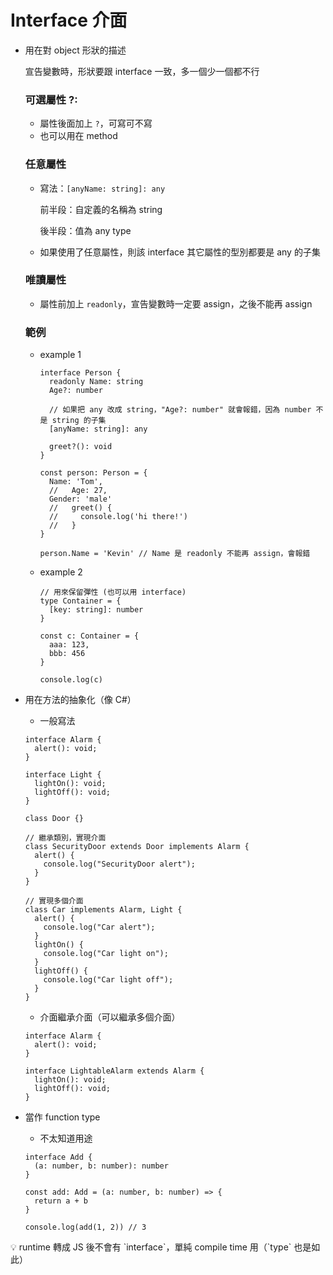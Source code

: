 # Interface 介面

- 用在對 object 形狀的描述
    
    宣告變數時，形狀要跟 interface 一致，多一個少一個都不行
    
    ### 可選屬性 ?:
    
    - 屬性後面加上 `?`，可寫可不寫
    - 也可以用在 method
    
    ### 任意屬性
    
    - 寫法：`[anyName: string]: any`
        
        前半段：自定義的名稱為 string
        
        後半段：值為 any type
        
    - 如果使用了任意屬性，則該 interface 其它屬性的型別都要是 any 的子集
    
    ### 唯讀屬性
    
    - 屬性前加上 `readonly`，宣告變數時一定要 assign，之後不能再 assign
    
    ### 範例
    
    - example 1
        
        ```tsx
        interface Person {
          readonly Name: string
          Age?: number
        
          // 如果把 any 改成 string，"Age?: number" 就會報錯，因為 number 不是 string 的子集
          [anyName: string]: any
        
          greet?(): void
        }
        
        const person: Person = {
          Name: 'Tom',
          //   Age: 27,
          Gender: 'male'
          //   greet() {
          //     console.log('hi there!')
          //   }
        }
        
        person.Name = 'Kevin' // Name 是 readonly 不能再 assign，會報錯
        ```
        
    - example 2
        
        ```tsx
        // 用來保留彈性 (也可以用 interface)
        type Container = {
          [key: string]: number
        }
        
        const c: Container = {
          aaa: 123,
          bbb: 456
        }
        
        console.log(c)
        ```
        
- 用在方法的抽象化（像 C#）
    - 一般寫法
    
    ```tsx
    interface Alarm {
      alert(): void;
    }
    
    interface Light {
      lightOn(): void;
      lightOff(): void;
    }
    
    class Door {}
    
    // 繼承類別，實現介面
    class SecurityDoor extends Door implements Alarm {
      alert() {
        console.log("SecurityDoor alert");
      }
    }
    
    // 實現多個介面
    class Car implements Alarm, Light {
      alert() {
        console.log("Car alert");
      }
      lightOn() {
        console.log("Car light on");
      }
      lightOff() {
        console.log("Car light off");
      }
    }
    ```
    
    - 介面繼承介面（可以繼承多個介面）
    
    ```tsx
    interface Alarm {
      alert(): void;
    }
    
    interface LightableAlarm extends Alarm {
      lightOn(): void;
      lightOff(): void;
    }
    ```
    
- 當作 function type
    - 不太知道用途
    
    ```tsx
    interface Add {
      (a: number, b: number): number
    }
    
    const add: Add = (a: number, b: number) => {
      return a + b
    }
    
    console.log(add(1, 2)) // 3
    ```
    

<aside>
💡 runtime 轉成 JS 後不會有 `interface`，單純 compile time 用（`type` 也是如此）

</aside>